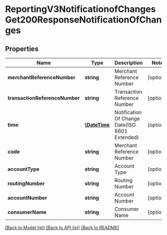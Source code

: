 # ReportingV3NotificationofChangesGet200ResponseNotificationOfChanges

## Properties
Name | Type | Description | Notes
------------ | ------------- | ------------- | -------------
**merchantReferenceNumber** | **string** | Merchant Reference Number | [optional] 
**transactionReferenceNumber** | **string** | Transaction Reference Number | [optional] 
**time** | [**\DateTime**](\DateTime.md) | Notification Of Change Date(ISO 8601 Extended) | [optional] 
**code** | **string** | Merchant Reference Number | [optional] 
**accountType** | **string** | Account Type | [optional] 
**routingNumber** | **string** | Routing Number | [optional] 
**accountNumber** | **string** | Account Number | [optional] 
**consumerName** | **string** | Consumer Name | [optional] 

[[Back to Model list]](../README.md#documentation-for-models) [[Back to API list]](../README.md#documentation-for-api-endpoints) [[Back to README]](../README.md)


